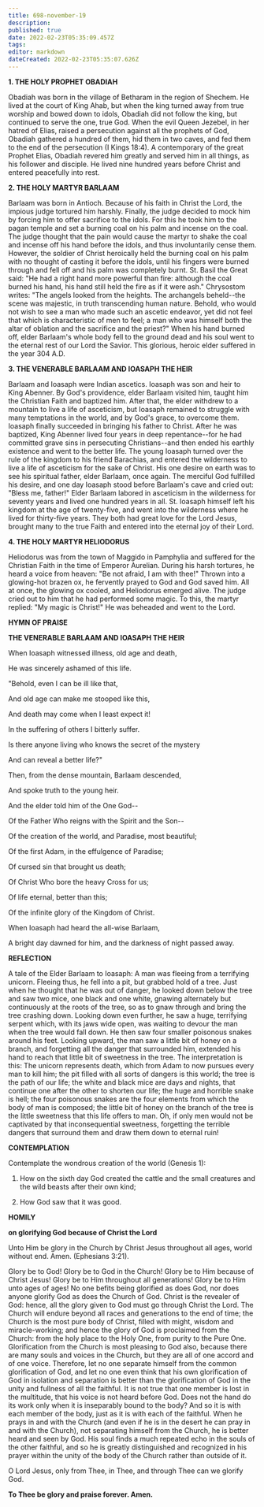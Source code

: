 ```yaml
---
title: 698-november-19
description: 
published: true
date: 2022-02-23T05:35:09.457Z
tags: 
editor: markdown
dateCreated: 2022-02-23T05:35:07.626Z
---
```



**1. THE HOLY PROPHET OBADIAH**

Obadiah was born in the village of Betharam in the region of Shechem. He lived at the court of King Ahab, but when the king turned away from true worship and bowed down to idols, Obadiah did not follow the king, but continued to serve the one, true God. When the evil Queen Jezebel, in her hatred of Elias, raised a persecution against all the prophets of God, Obadiah gathered a hundred of them, hid them in two caves, and fed them to the end of the persecution (I Kings 18:4). A contemporary of the great Prophet Elias, Obadiah revered him greatly and served him in all things, as his follower and disciple. He lived nine hundred years before Christ and entered peacefully into rest.

**2. THE HOLY MARTYR BARLAAM**

Barlaam was born in Antioch. Because of his faith in Christ the Lord, the impious judge tortured him harshly. Finally, the judge decided to mock him by forcing him to offer sacrifice to the idols. For this he took him to the pagan temple and set a burning coal on his palm and incense on the coal. The judge thought that the pain would cause the martyr to shake the coal and incense off his hand before the idols, and thus involuntarily cense them. However, the soldier of Christ heroically held the burning coal on his palm with no thought of casting it before the idols, until his fingers were burned through and fell off and his palm was completely burnt. St. Basil the Great said: "He had a right hand more powerful than fire: although the coal burned his hand, his hand still held the fire as if it were ash." Chrysostom writes: "The angels looked from the heights. The archangels beheld--the scene was majestic, in truth transcending human nature. Behold, who would not wish to see a man who made such an ascetic endeavor, yet did not feel that which is characteristic of men to feel; a man who was himself both the altar of oblation and the sacrifice and the priest?" When his hand burned off, elder Barlaam's whole body fell to the ground dead and his soul went to the eternal rest of our Lord the Savior. This glorious, heroic elder suffered in the year 304 A.D.

**3. THE VENERABLE BARLAAM AND IOASAPH THE HEIR**

Barlaam and Ioasaph were Indian ascetics. Ioasaph was son and heir to King Abenner. By God's providence, elder Barlaam visited him, taught him the Christian Faith and baptized him. After that, the elder withdrew to a mountain to live a life of asceticism, but Ioasaph remained to struggle with many temptations in the world, and by God's grace, to overcome them. Ioasaph finally succeeded in bringing his father to Christ. After he was baptized, King Abenner lived four years in deep repentance--for he had committed grave sins in persecuting Christians--and then ended his earthly existence and went to the better life. The young Ioasaph turned over the rule of the kingdom to his friend Barachias, and entered the wilderness to live a life of asceticism for the sake of Christ. His one desire on earth was to see his spiritual father, elder Barlaam, once again. The merciful God fulfilled his desire, and one day Ioasaph stood before Barlaam's cave and cried out: "Bless me, father!" Elder Barlaam labored in asceticism in the wilderness for seventy years and lived one hundred years in all. St. Ioasaph himself left his kingdom at the age of twenty-five, and went into the wilderness where he lived for thirty-five years. They both had great love for the Lord Jesus, brought many to the true Faith and entered into the eternal joy of their Lord.

**4. THE HOLY MARTYR HELIODORUS**

Heliodorus was from the town of Maggido in Pamphylia and suffered for the Christian Faith in the time of Emperor Aurelian. During his harsh tortures, he heard a voice from heaven: "Be not afraid, I am with thee!" Thrown into a glowing-hot brazen ox, he fervently prayed to God and God saved him. All at once, the glowing ox cooled, and Heliodorus emerged alive. The judge cried out to him that he had performed some magic. To this, the martyr replied: "My magic is Christ!" He was beheaded and went to the Lord.



**HYMN OF PRAISE**

**THE VENERABLE BARLAAM AND IOASAPH THE HEIR**

When Ioasaph witnessed illness, old age and death,

He was sincerely ashamed of this life.

"Behold, even I can be ill like that,

And old age can make me stooped like this,

And death may come when I least expect it!

In the suffering of others I bitterly suffer.

Is there anyone living who knows the secret of the mystery

And can reveal a better life?"

Then, from the dense mountain, Barlaam descended,

And spoke truth to the young heir.

And the elder told him of the One God--

Of the Father Who reigns with the Spirit and the Son--

Of the creation of the world, and Paradise, most beautiful;

Of the first Adam, in the effulgence of Paradise;

Of cursed sin that brought us death;

Of Christ Who bore the heavy Cross for us;

Of life eternal, better than this;

Of the infinite glory of the Kingdom of Christ.

When Ioasaph had heard the all-wise Barlaam,

A bright day dawned for him, and the darkness of night passed away.


**REFLECTION**

A tale of the Elder Barlaam to Ioasaph: A man was fleeing from a terrifying unicorn. Fleeing thus, he fell into a pit, but grabbed hold of a tree. Just when he thought that he was out of danger, he looked down below the tree and saw two mice, one black and one white, gnawing alternately but continuously at the roots of the tree, so as to gnaw through and bring the tree crashing down. Looking down even further, he saw a huge, terrifying serpent which, with its jaws wide open, was waiting to devour the man when the tree would fall down. He then saw four smaller poisonous snakes around his feet. Looking upward, the man saw a little bit of honey on a branch, and forgetting all the danger that surrounded him, extended his hand to reach that little bit of sweetness in the tree. The interpretation is this: The unicorn represents death, which from Adam to now pursues every man to kill him; the pit filled with all sorts of dangers is this world; the tree is the path of our life; the white and black mice are days and nights, that continue one after the other to shorten our life; the huge and horrible snake is hell; the four poisonous snakes are the four elements from which the body of man is composed; the little bit of honey on the branch of the tree is the little sweetness that this life offers to man. Oh, if only men would not be captivated by that inconsequential sweetness, forgetting the terrible dangers that surround them and draw them down to eternal ruin!



**CONTEMPLATION**

Contemplate the wondrous creation of the world (Genesis 1):

1.  How on the sixth day God created the cattle and the small creatures and the wild beasts after their own kind;

1.  How God saw that it was good.



**HOMILY**

**on glorifying God because of Christ the Lord**

Unto Him be glory in the Church by Christ Jesus throughout all ages, world without end. Amen. (Ephesians 3:21).

Glory be to God! Glory be to God in the Church! Glory be to Him because of Christ Jesus! Glory be to Him throughout all generations! Glory be to Him unto ages of ages! No one befits being glorified as does God, nor does anyone glorify God as does the Church of God. Christ is the revealer of God: hence, all the glory given to God must go through Christ the Lord. The Church will endure beyond all races and generations to the end of time; the Church is the most pure body of Christ, filled with might, wisdom and miracle-working; and hence the glory of God is proclaimed from the Church: from the holy place to the Holy One, from purity to the Pure One. Glorification from the Church is most pleasing to God also, because there are many souls and voices in the Church, but they are all of one accord and of one voice. Therefore, let no one separate himself from the common glorification of God, and let no one even think that his own glorification of God in isolation and separation is better than the glorification of God in the unity and fullness of all the faithful. It is not true that one member is lost in the multitude, that his voice is not heard before God. Does not the hand do its work only when it is inseparably bound to the body? And so it is with each member of the body, just as it is with each of the faithful. When he prays in and with the Church (and even if he is in the desert he can pray in and with the Church), not separating himself from the Church, he is better heard and seen by God. His soul finds a much repeated echo in the souls of the other faithful, and so he is greatly distinguished and recognized in his prayer within the unity of the body of the Church rather than outside of it.

O Lord Jesus, only from Thee, in Thee, and through Thee can we glorify God.

**To Thee be glory and praise forever. Amen.**
